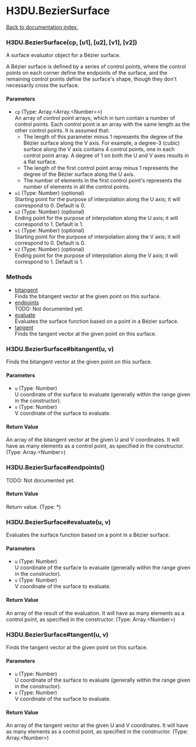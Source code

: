 # H3DU.BezierSurface

[Back to documentation index.](index.md)

 <a name='H3DU.BezierSurface'></a>
### H3DU.BezierSurface(cp, [u1], [u2], [v1], [v2])

A surface evaluator object for a B&eacute;zier surface.

A B&eacute;zier surface is defined by a series of control points, where
the control points on each corner define the endpoints of the surface, and
the remaining control points define the surface's shape, though they don't
necessarily cross the surface.

#### Parameters

* `cp` (Type: Array.&lt;Array.&lt;Number>>)<br>
    An array of control point arrays, which in turn contain a number of control points. Each control point is an array with the same length as the other control points. It is assumed that:<ul> <li>The length of this parameter minus 1 represents the degree of the B&eacute;zier surface along the V axis. For example, a degree-3 (cubic) surface along the V axis contains 4 control points, one in each control point array. A degree of 1 on both the U and V axes results in a flat surface. <li>The length of the first control point array minus 1 represents the degree of the B&eacute;zier surface along the U axis. <li>The number of elements in the first control point's represents the number of elements in all the control points. </ul>
* `u1` (Type: Number) (optional)<br>
    Starting point for the purpose of interpolation along the U axis; it will correspond to 0. Default is 0.
* `u2` (Type: Number) (optional)<br>
    Ending point for the purpose of interpolation along the U axis; it will correspond to 1. Default is 1.
* `v1` (Type: Number) (optional)<br>
    Starting point for the purpose of interpolation along the V axis; it will correspond to 0. Default is 0.
* `v2` (Type: Number) (optional)<br>
    Ending point for the purpose of interpolation along the V axis; it will correspond to 1. Default is 1.

### Methods

* [bitangent](#H3DU.BezierSurface_H3DU.BezierSurface_bitangent)<br>Finds the bitangent vector at the given point on this surface.
* [endpoints](#H3DU.BezierSurface_H3DU.BezierSurface_endpoints)<br>TODO: Not documented yet.
* [evaluate](#H3DU.BezierSurface_H3DU.BezierSurface_evaluate)<br>Evaluates the surface function based on a point
in a B&eacute;zier surface.
* [tangent](#H3DU.BezierSurface_H3DU.BezierSurface_tangent)<br>Finds the tangent vector at the given point on this surface.

 <a name='H3DU.BezierSurface_H3DU.BezierSurface_bitangent'></a>
### H3DU.BezierSurface#bitangent(u, v)

Finds the bitangent vector at the given point on this surface.

#### Parameters

* `u` (Type: Number)<br>
    U coordinate of the surface to evaluate (generally within the range given in the constructor).
* `v` (Type: Number)<br>
    V coordinate of the surface to evaluate.

#### Return Value

An array of the bitangent vector at the given U and V
coordinates. It will have as many elements as a control point, as specified in the constructor. (Type: Array.&lt;Number>)

 <a name='H3DU.BezierSurface_H3DU.BezierSurface_endpoints'></a>
### H3DU.BezierSurface#endpoints()

TODO: Not documented yet.

#### Return Value

Return value. (Type: *)

 <a name='H3DU.BezierSurface_H3DU.BezierSurface_evaluate'></a>
### H3DU.BezierSurface#evaluate(u, v)

Evaluates the surface function based on a point
in a B&eacute;zier surface.

#### Parameters

* `u` (Type: Number)<br>
    U coordinate of the surface to evaluate (generally within the range given in the constructor).
* `v` (Type: Number)<br>
    V coordinate of the surface to evaluate.

#### Return Value

An array of the result of
the evaluation. It will have as many elements as a control point, as specified in the constructor. (Type: Array.&lt;Number>)

 <a name='H3DU.BezierSurface_H3DU.BezierSurface_tangent'></a>
### H3DU.BezierSurface#tangent(u, v)

Finds the tangent vector at the given point on this surface.

#### Parameters

* `u` (Type: Number)<br>
    U coordinate of the surface to evaluate (generally within the range given in the constructor).
* `v` (Type: Number)<br>
    V coordinate of the surface to evaluate.

#### Return Value

An array of the tangent vector at the given U and V
coordinates. It will have as many elements as a control point, as specified in the constructor. (Type: Array.&lt;Number>)
